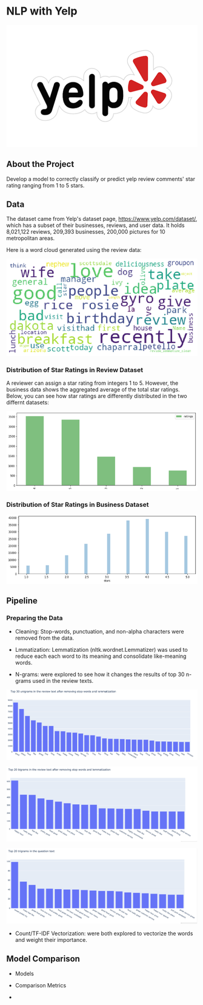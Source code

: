 
# NLP with Yelp
![Yelp_logo](/IMG/unnamed.png)

## About the Project
Develop a model to correctly classify or predict yelp review comments' star rating ranging from 1 to 5 stars.

## Data
The dataset came from Yelp's dataset page, https://www.yelp.com/dataset/, which has a subset of their businesses, reviews, and user data. 
It holds 8,021,122 reviews, 209,393 businesses, 200,000 pictures for 10 metropolitan areas.

Here is a word cloud generated using the review data:

![Yelp_wordcloud](/IMG/wordcloud.png)

### Distribution of Star Ratings in Review Dataset

A reviewer can assign a star rating from integers 1 to 5. However, the business data shows the aggregated average of the total star ratings. Below, you can see how star ratings are differently distributed in the two differnt datasets:

![Yelp_review_stars](/IMG/yelp_stars.png)

### Distribution of Star Ratings in Business Dataset
![Yelp_review_stars](/IMG/yelp_stars_business.png)


## Pipeline
### Preparing the Data
* Cleaning: Stop-words, punctuation, and non-alpha characters were removed from the data.

* Lmmatization: Lemmatization (nltk.wordnet.Lemmatizer) was used to reduce each each word to its meaning and consolidate like-meaning words.

* N-grams: were explored to see how it changes the results of top 30 n-grams used in the review texts.

![Yelp_unigrams](/IMG/unigrams.png)

![Yelp_bigrams](/IMG/bigrams.png)

![Yelp_trigrams](/IMG/trigrams.png)

* Count/TF-IDF Vectorization: were both explored to vectorize the words and weight their importance. 

     
## Model Comparison

* Models

* Comparison Metrics

* 

